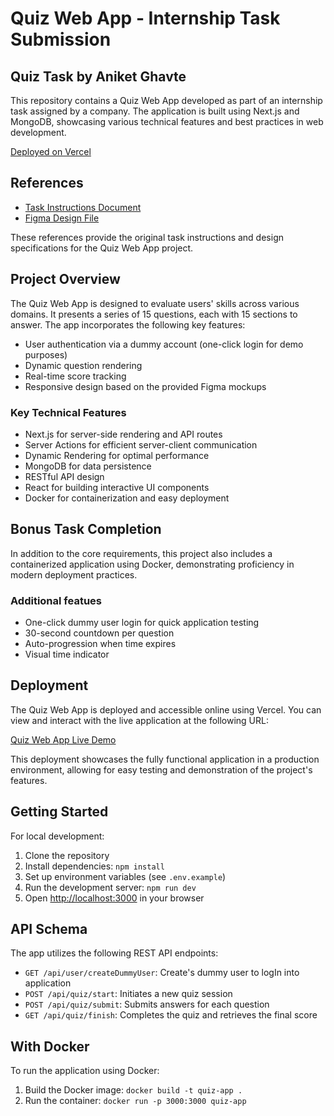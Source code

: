 # Quiz Web App - Internship Task Submission

## Quiz Task by Aniket Ghavte

This repository contains a Quiz Web App developed as part of an internship task assigned by a company. The application is built using Next.js and MongoDB, showcasing various technical features and best practices in web development.

[Deployed on Vercel](https://quiz-web-app-aniket.vercel.app/)


## References

- [Task Instructions Document](https://drive.google.com/file/d/12MWlB6WKTdSg78j38zy0Rd-dxiyoclOH/view)
- [Figma Design File](https://www.figma.com/file/sz65ABV7RBrLzgIp8OQSB4/Frontend-Assignment)

These references provide the original task instructions and design specifications for the Quiz Web App project.

## Project Overview

The Quiz Web App is designed to evaluate users' skills across various domains. It presents a series of 15 questions, each with 15 sections to answer. The app incorporates the following key features:

- User authentication via a dummy account (one-click login for demo purposes)
- Dynamic question rendering
- Real-time score tracking
- Responsive design based on the provided Figma mockups

### Key Technical Features

- Next.js for server-side rendering and API routes
- Server Actions for efficient server-client communication
- Dynamic Rendering for optimal performance
- MongoDB for data persistence
- RESTful API design
- React for building interactive UI components
- Docker for containerization and easy deployment

## Bonus Task Completion

In addition to the core requirements, this project also includes a containerized application using Docker, demonstrating proficiency in modern deployment practices.

### Additional featues
- One-click dummy user login for quick application testing
- 30-second countdown per question
- Auto-progression when time expires
- Visual time indicator


## Deployment

The Quiz Web App is deployed and accessible online using Vercel. You can view and interact with the live application at the following URL:

[Quiz Web App Live Demo](https://quiz-web-app-aniket.vercel.app/)

This deployment showcases the fully functional application in a production environment, allowing for easy testing and demonstration of the project's features.

## Getting Started

For local development:

1. Clone the repository
2. Install dependencies: `npm install`
3. Set up environment variables (see `.env.example`)
4. Run the development server: `npm run dev`
5. Open [http://localhost:3000](http://localhost:3000) in your browser

## API Schema

The app utilizes the following REST API endpoints:

- `GET /api/user/createDummyUser`: Create's dummy user to logIn into application
- `POST /api/quiz/start`: Initiates a new quiz session
- `POST /api/quiz/submit`: Submits answers for each question
- `GET /api/quiz/finish`: Completes the quiz and retrieves the final score

## With Docker

To run the application using Docker:

1. Build the Docker image: `docker build -t quiz-app .`
2. Run the container: `docker run -p 3000:3000 quiz-app`


